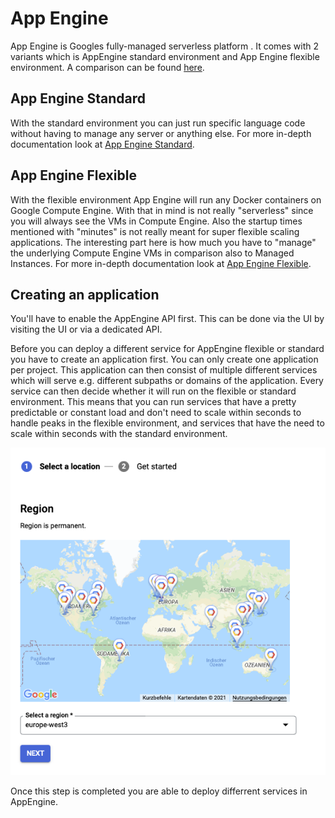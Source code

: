 # App Engine

App Engine is Googles fully-managed serverless platform [](https://cloud.google.com/appengine/). It comes with
2 variants which is AppEngine standard environment and App Engine flexible environment. A comparison can be found
[here](https://cloud.google.com/appengine/docs/the-appengine-environments).

## App Engine Standard

With the standard environment you can just run specific language code without having to manage any server or anything else.
For more in-depth documentation look at [App Engine Standard](./standard).

## App Engine Flexible

With the flexible environment App Engine will run any Docker containers on Google Compute Engine. With that in mind is
not really "serverless" since you will always see the VMs in Compute Engine. Also the startup times mentioned with "minutes"
is not really meant for super flexible scaling applications. The interesting part here is how much you have to "manage"
the underlying Compute Engine VMs in comparison also to Managed Instances.
For more in-depth documentation look at [App Engine Flexible](./flexible).

## Creating an application

You'll have to enable the AppEngine API first. This can be done via the UI by visiting the UI or via a dedicated API.

Before you can deploy a different service for AppEngine flexible or standard you have to create an application first. You
can only create one application per project. This application can then consist of multiple different services which will
serve e.g. different subpaths or domains of the application. Every service can then decide whether it will run on the
flexible or standard environment. This means that you can run services that have a pretty predictable or constant load
and don't need to scale within seconds to handle peaks in the flexible environment, and services that have the need
to scale within seconds with the standard environment.

![AppEngine application create](./img/AppEngine-application-create.png)

Once this step is completed you are able to deploy differrent services in AppEngine.
